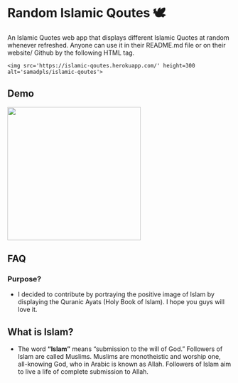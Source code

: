 

# Random Islamic Qoutes 🕊
An Islamic Quotes web app that displays different Islamic Quotes at random whenever refreshed.
Anyone can use it in their README.md file or on their website/ Github by the following HTML tag.
```
<img src='https://islamic-qoutes.herokuapp.com/' height=300 alt='samadpls/islamic-qoutes'>

```
## Demo

<img src='https://islamic-qoutes.herokuapp.com/' height=300s>

## FAQ
### Purpose?
- I decided to contribute by portraying the positive image of Islam by displaying the Quranic Ayats (Holy Book of Islam). I hope you guys will love it.
## What is Islam?

- The word **“Islam”** means “submission to the will of God.” Followers of Islam are called Muslims. Muslims are monotheistic and worship one, all-knowing God, who in Arabic is known as Allah. Followers of Islam aim to live a life of complete submission to Allah.

